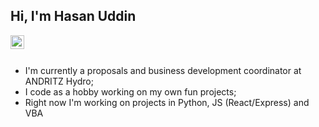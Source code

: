 ## Hi, I'm Hasan Uddin
 

<a href="https://www.linkedin.com/in/hasan-uddin-cep-94596416a/">
  <img align="left" alt="Ankit's LinkdeIN" width="22px" src="https://cdn.jsdelivr.net/npm/simple-icons@v3/icons/linkedin.svg" />
</a>
<br><br>


- I'm currently a proposals and business development coordinator at ANDRITZ Hydro;
- I code as a hobby working on my own fun projects;
- Right now I'm working on projects in Python, JS (React/Express) and VBA
<br><br><br><br>



